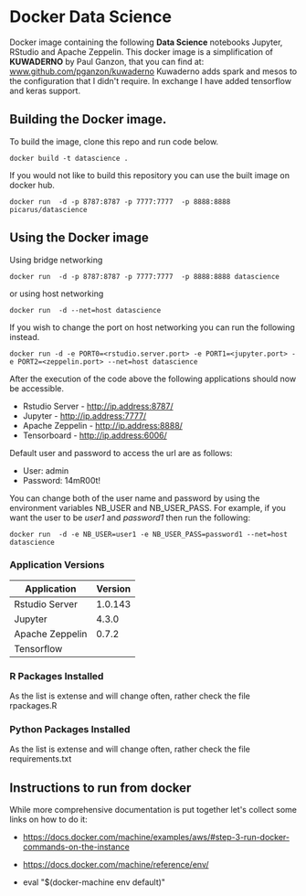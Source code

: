 # Docker Data Science
Docker image containing the following **Data Science** notebooks Jupyter, RStudio and Apache Zeppelin. 
This docker image is a simplification of **KUWADERNO** by Paul Ganzon, that you can find at: www.github.com/pganzon/kuwaderno
Kuwaderno adds spark and mesos to the configuration that I didn't require.
In exchange I have added tensorflow and keras support.

## Building the Docker image.
To build the image, clone this repo and run code below.
```
docker build -t datascience .
```

If you would not like to build this repository you can use the built image on docker hub.
```
docker run  -d -p 8787:8787 -p 7777:7777  -p 8888:8888 picarus/datascience
```


## Using the Docker image
Using bridge networking
```
docker run  -d -p 8787:8787 -p 7777:7777  -p 8888:8888 datascience
```

or using host networking


```
docker run  -d --net=host datascience
```

If you wish to change the port on host networking you can run the following instead.
```
docker run -d -e PORT0=<rstudio.server.port> -e PORT1=<jupyter.port> -e PORT2=<zeppelin.port> --net=host datascience
```

After the execution of the code above the following applications should now be accessible.
* Rstudio Server  - http://ip.address:8787/
* Jupyter         - http://ip.address:7777/
* Apache Zeppelin - http://ip.address:8888/
* Tensorboard     - http://ip.address:6006/

Default user and password to access the url are as follows:
* User: admin
* Password: 14mR00t!

You can change both of the user name and password by using the environment variables NB_USER and NB_USER_PASS. For example, if you want the user to be *user1* and *password1* then run the following:
```
docker run  -d -e NB_USER=user1 -e NB_USER_PASS=password1 --net=host datascience
```

### Application Versions

|Application|Version|
| ------------- |-------------|
| Rstudio Server | 1.0.143|
| Jupyter        | 4.3.0|
| Apache Zeppelin| 0.7.2|
| Tensorflow| |

### R Packages Installed
As the list is extense and will change often, rather check the file rpackages.R

### Python Packages Installed
As the list is extense and will change often, rather check the file requirements.txt

## Instructions to run from docker

While more comprehensive documentation is put together let's collect some links on how to do it:

* https://docs.docker.com/machine/examples/aws/#step-3-run-docker-commands-on-the-instance

* https://docs.docker.com/machine/reference/env/

* eval "$(docker-machine env default)"


